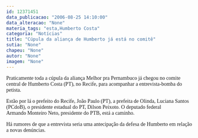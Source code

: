 ```yaml
---
id: 12371451
data_publicacao: "2006-08-25 14:10:00"
data_alteracao: "None"
materia_tags: "esta,Humberto Costa"
categoria: "Notícias"
title: "Cúpula da aliança de Humberto já está no comitê"
sutia: "None"
chapeu: "None"
autor: "None"
imagem: "None"
---
```

<p><P><FONT face=Verdana>Praticamente toda a cúpula da aliança Melhor pra&nbsp;Pernambuco já chegou no comite central de Humberto Costa (PT), no Recife, para acompanhar a entrevista-bomba do petista.</FONT></P></p>
<p><P><FONT face=Verdana>Estão por lá o prefeito do Recife, João Paulo (PT), a prefeita de Olinda, Luciana Santos (PCdoB), o presidente estadual do PT, Dilson Peixoto.&nbsp;O deputado federal Armando&nbsp;Monteiro Neto, presidente do PTB, está a caminho.</FONT></P></p>
<p><P><FONT face=Verdana>Há&nbsp;rumores de que a entrevista seria uma antecipação da defesa de&nbsp;Humberto em relação a novas denúncias.<BR></P></FONT> </p>
